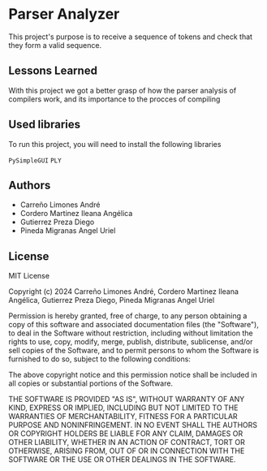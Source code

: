 
# Parser Analyzer

This project's purpose is to receive a sequence of tokens and check that they form a valid sequence.


## Lessons Learned

With this project we got a better grasp of how the parser analysis of compilers work, and its importance to the procces of compiling


## Used libraries

To run this project, you will need to install the following libraries

`PySimpleGUI`
`PLY`



## Authors

- Carreño Limones André
- Cordero Martinez Ileana Angélica  
- Gutierrez Preza Diego
- Pineda Migranas Angel Uriel

## License

MIT License

Copyright (c) 2024 Carreño Limones André, Cordero Martinez Ileana Angélica, Gutierrez Preza Diego, Pineda Migranas Angel Uriel

Permission is hereby granted, free of charge, to any person obtaining a copy
of this software and associated documentation files (the "Software"), to deal
in the Software without restriction, including without limitation the rights
to use, copy, modify, merge, publish, distribute, sublicense, and/or sell
copies of the Software, and to permit persons to whom the Software is
furnished to do so, subject to the following conditions:

The above copyright notice and this permission notice shall be included in all
copies or substantial portions of the Software.

THE SOFTWARE IS PROVIDED "AS IS", WITHOUT WARRANTY OF ANY KIND, EXPRESS OR
IMPLIED, INCLUDING BUT NOT LIMITED TO THE WARRANTIES OF MERCHANTABILITY,
FITNESS FOR A PARTICULAR PURPOSE AND NONINFRINGEMENT. IN NO EVENT SHALL THE
AUTHORS OR COPYRIGHT HOLDERS BE LIABLE FOR ANY CLAIM, DAMAGES OR OTHER
LIABILITY, WHETHER IN AN ACTION OF CONTRACT, TORT OR OTHERWISE, ARISING FROM,
OUT OF OR IN CONNECTION WITH THE SOFTWARE OR THE USE OR OTHER DEALINGS IN THE
SOFTWARE.


